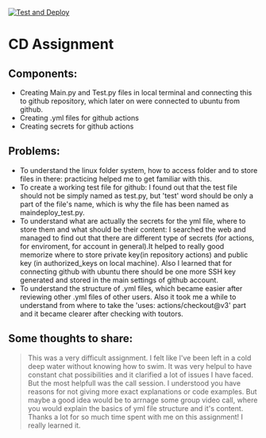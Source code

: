 [![Test and Deploy](https://github.com/Anastasiia11-01/CD_at/actions/workflows/deplo.yml/badge.svg)](https://github.com/Anastasiia11-01/CD_at/actions/workflows/deplo.yml)

# CD Assignment

## Components:

  - Creating Main.py and Test.py files in local terminal and connecting this to github repository, which later on were connected to ubuntu from github.
  - Creating .yml files for github actions
  - Creating secrets for github actions

## Problems:

  - To understand the linux folder system, how to access folder and to store files in there: practicing helped me to get familiar with this.
  - To create a working test file for github: I found out that the test file should not be simply named as test.py, but 'test' word should be only a part of the file's name,
    which is why the file has been named as maindeploy_test.py.
  - To understand what are actually the secrets for the yml file, where to store them and what should be their content: I searched the web and managed to find out that there are 
    different type of secrets (for actions, for enviroment, for account in general).It helped to really good memorize where to store private key(in repository actions) and 
    public key (in authorized_keys on local machine). Also I learned that for connecting github with ubuntu there should be one more SSH key generated and stored in 
    the main settings of github account.
  - To understand the structure of .yml files, which became easier after reviewing other .yml files of other users. Also it took me a while to understand from where to take the
     'uses: actions/checkout@v3' part and it became clearer after checking with toutors.

## Some thoughts to share:

> This was a very difficult assignment.
> I felt like I've been left in a cold deep water without knowing how to swim. 
> It was very helpul to have constant chat possibilities and it clarified a lot of issues I have faced.
> But the most helpfull was the call session.
> I understood you have reasons for not giving more exact explanations or code examples.
> But maybe a good idea would be to arrnage some group video call,
> where you would explain the basics of yml file structure and it's content.
> Thanks a lot for so much time spent with me on this assignment! I really learned it.
    
